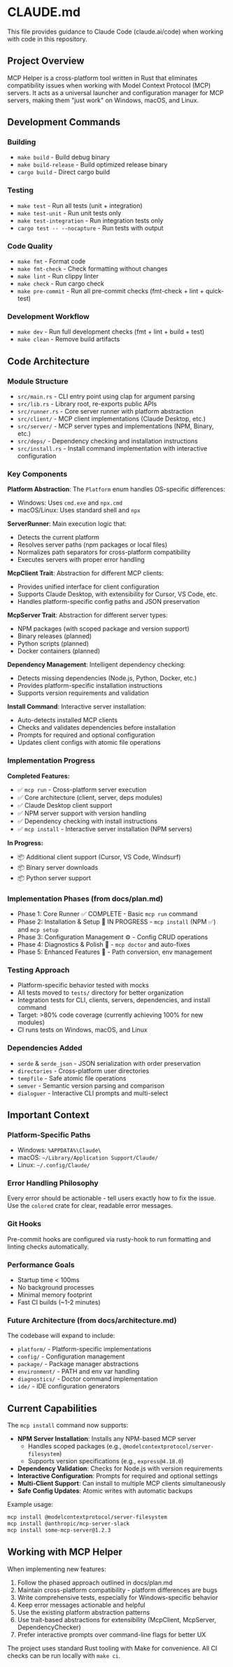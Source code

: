 # CLAUDE.md

This file provides guidance to Claude Code (claude.ai/code) when working with code in this repository.

## Project Overview

MCP Helper is a cross-platform tool written in Rust that eliminates compatibility issues when working with Model Context Protocol (MCP) servers. It acts as a universal launcher and configuration manager for MCP servers, making them "just work" on Windows, macOS, and Linux.

## Development Commands

### Building
- `make build` - Build debug binary
- `make build-release` - Build optimized release binary
- `cargo build` - Direct cargo build

### Testing
- `make test` - Run all tests (unit + integration)
- `make test-unit` - Run unit tests only
- `make test-integration` - Run integration tests only
- `cargo test -- --nocapture` - Run tests with output

### Code Quality
- `make fmt` - Format code
- `make fmt-check` - Check formatting without changes
- `make lint` - Run clippy linter
- `make check` - Run cargo check
- `make pre-commit` - Run all pre-commit checks (fmt-check + lint + quick-test)

### Development Workflow
- `make dev` - Run full development checks (fmt + lint + build + test)
- `make clean` - Remove build artifacts

## Code Architecture

### Module Structure
- `src/main.rs` - CLI entry point using clap for argument parsing
- `src/lib.rs` - Library root, re-exports public APIs
- `src/runner.rs` - Core server runner with platform abstraction
- `src/client/` - MCP client implementations (Claude Desktop, etc.)
- `src/server/` - MCP server types and implementations (NPM, Binary, etc.)
- `src/deps/` - Dependency checking and installation instructions
- `src/install.rs` - Install command implementation with interactive configuration

### Key Components

**Platform Abstraction**: The `Platform` enum handles OS-specific differences:
- Windows: Uses `cmd.exe` and `npx.cmd`
- macOS/Linux: Uses standard shell and `npx`

**ServerRunner**: Main execution logic that:
- Detects the current platform
- Resolves server paths (npm packages or local files)
- Normalizes path separators for cross-platform compatibility
- Executes servers with proper error handling

**McpClient Trait**: Abstraction for different MCP clients:
- Provides unified interface for client configuration
- Supports Claude Desktop, with extensibility for Cursor, VS Code, etc.
- Handles platform-specific config paths and JSON preservation

**McpServer Trait**: Abstraction for different server types:
- NPM packages (with scoped package and version support)
- Binary releases (planned)
- Python scripts (planned)
- Docker containers (planned)

**Dependency Management**: Intelligent dependency checking:
- Detects missing dependencies (Node.js, Python, Docker, etc.)
- Provides platform-specific installation instructions
- Supports version requirements and validation

**Install Command**: Interactive server installation:
- Auto-detects installed MCP clients
- Checks and validates dependencies before installation
- Prompts for required and optional configuration
- Updates client configs with atomic file operations

### Implementation Progress

**Completed Features:**
- ✅ `mcp run` - Cross-platform server execution
- ✅ Core architecture (client, server, deps modules)
- ✅ Claude Desktop client support
- ✅ NPM server support with version handling
- ✅ Dependency checking with install instructions
- ✅ `mcp install` - Interactive server installation (NPM servers)

**In Progress:**
- 📦 Additional client support (Cursor, VS Code, Windsurf)
- 📦 Binary server downloads
- 📦 Python server support

### Implementation Phases (from docs/plan.md)
- Phase 1: Core Runner ✅ COMPLETE - Basic `mcp run` command
- Phase 2: Installation & Setup 🚧 IN PROGRESS - `mcp install` (NPM ✅) and `mcp setup`
- Phase 3: Configuration Management ⚙️ - Config CRUD operations
- Phase 4: Diagnostics & Polish 🏥 - `mcp doctor` and auto-fixes
- Phase 5: Enhanced Features 🚀 - Path conversion, env management

### Testing Approach
- Platform-specific behavior tested with mocks
- All tests moved to `tests/` directory for better organization
- Integration tests for CLI, clients, servers, dependencies, and install command
- Target: >80% code coverage (currently achieving 100% for new modules)
- CI runs tests on Windows, macOS, and Linux

### Dependencies Added
- `serde` & `serde_json` - JSON serialization with order preservation
- `directories` - Cross-platform user directories
- `tempfile` - Safe atomic file operations
- `semver` - Semantic version parsing and comparison
- `dialoguer` - Interactive CLI prompts and multi-select

## Important Context

### Platform-Specific Paths
- Windows: `%APPDATA%\Claude\`
- macOS: `~/Library/Application Support/Claude/`
- Linux: `~/.config/Claude/`

### Error Handling Philosophy
Every error should be actionable - tell users exactly how to fix the issue. Use the `colored` crate for clear, readable error messages.

### Git Hooks
Pre-commit hooks are configured via rusty-hook to run formatting and linting checks automatically.

### Performance Goals
- Startup time < 100ms
- No background processes
- Minimal memory footprint
- Fast CI builds (~1-2 minutes)

### Future Architecture (from docs/architecture.md)
The codebase will expand to include:
- `platform/` - Platform-specific implementations
- `config/` - Configuration management
- `package/` - Package manager abstractions
- `environment/` - PATH and env var handling
- `diagnostics/` - Doctor command implementation
- `ide/` - IDE configuration generators

## Current Capabilities

The `mcp install` command now supports:
- **NPM Server Installation**: Installs any NPM-based MCP server
  - Handles scoped packages (e.g., `@modelcontextprotocol/server-filesystem`)
  - Supports version specifications (e.g., `express@4.18.0`)
- **Dependency Validation**: Checks for Node.js with version requirements
- **Interactive Configuration**: Prompts for required and optional settings
- **Multi-Client Support**: Can install to multiple MCP clients simultaneously
- **Safe Config Updates**: Atomic writes with automatic backups

Example usage:
```bash
mcp install @modelcontextprotocol/server-filesystem
mcp install @anthropic/mcp-server-slack
mcp install some-mcp-server@1.2.3
```

## Working with MCP Helper

When implementing new features:
1. Follow the phased approach outlined in docs/plan.md
2. Maintain cross-platform compatibility - platform differences are bugs
3. Write comprehensive tests, especially for Windows-specific behavior
4. Keep error messages actionable and helpful
5. Use the existing platform abstraction patterns
6. Use trait-based abstractions for extensibility (McpClient, McpServer, DependencyChecker)
7. Prefer interactive prompts over command-line flags for better UX

The project uses standard Rust tooling with Make for convenience. All CI checks can be run locally with `make ci`.